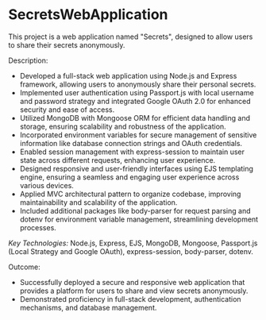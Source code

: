 # SecretsWebApplication
<p>
This project is a web application named "Secrets", designed to allow users to share their secrets anonymously.</p>

<p>Description:</p>

<ul>
  <li>Developed a full-stack web application using Node.js and Express framework, allowing users to anonymously share their personal secrets.
</li>
  <li>Implemented user authentication using Passport.js with local username and password strategy and integrated Google OAuth 2.0 for enhanced security and ease of access.
</li>
  <li>Utilized MongoDB with Mongoose ORM for efficient data handling and storage, ensuring scalability and robustness of the application.
</li>
  <li>Incorporated environment variables for secure management of sensitive information like database connection strings and OAuth credentials.
</li>
  <li>Enabled session management with express-session to maintain user state across different requests, enhancing user experience.
</li>
  <li>Designed responsive and user-friendly interfaces using EJS templating engine, ensuring a seamless and engaging user experience across various devices.
</li>
  <li>Applied MVC architectural pattern to organize codebase, improving maintainability and scalability of the application.
</li>
  <li>Included additional packages like body-parser for request parsing and dotenv for environment variable management, streamlining development processes.
</li>
</ul>

<p> <em>Key Technologies:</em> Node.js, Express, EJS, MongoDB, Mongoose, Passport.js (Local Strategy and Google OAuth), express-session, body-parser, dotenv.</p>
<P>Outcome:</P>
<ul>
  <li>Successfully deployed a secure and responsive web application that provides a platform for users to share and view secrets anonymously.
</li>
  <li>Demonstrated proficiency in full-stack development, authentication mechanisms, and database management.
</li>
</ul>
